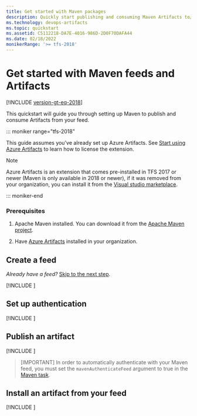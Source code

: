 ```yaml
---
title: Get started with Maven packages
description: Quickly start publishing and consuming Maven Artifacts to/from your feed
ms.technology: devops-artifacts
ms.topic: quickstart
ms.assetid: C5112218-DA7E-4016-986D-2D0F70DAFA44
ms.date: 02/18/2022
monikerRange: '>= tfs-2018'
---
```


# Get started with Maven feeds and Artifacts

[!INCLUDE [version-gt-eq-2018](../includes/version-gt-eq-2018.md)]

This quickstart will guide you through setting up Maven to publish and consume Artifacts from your feed.

::: moniker range="tfs-2018"

This guide assumes you've already set up Azure Artifacts. See [Start using Azure Artifacts](start-using-azure-artifacts.md) to learn how to license the extension.

> [!NOTE]
> Azure Artifacts is an extension that comes pre-installed in TFS 2017 or newer (Maven is only available in 2018 or newer), if it was removed from your organization, you can install it from the [Visual studio marketplace](https://marketplace.visualstudio.com/items?itemName=ms.feed).

::: moniker-end

### Prerequisites

1. Apache Maven installed. You can download it from the [Apache Maven project](https://maven.apache.org/download.cgi).

2. Have [Azure Artifacts](https://marketplace.visualstudio.com/items?itemName=ms.feed) installed in your organization.

## Create a feed

_Already have a feed?_ [Skip to the next step](#set-up-authentication).

[!INCLUDE [](includes/create-feed.md)]

## Set up authentication

[!INCLUDE [](includes/maven/pom-and-settings.md)]

## Publish an artifact

[!INCLUDE [](includes/maven/publish.md)]

> [IMPORTANT]
> In order to automatically authenticate with your Maven feed, you must set the `mavenAuthenticateFeed` argument to true in the [Maven task](../pipelines/tasks/build/maven.md).

## Install an artifact from your feed

[!INCLUDE [](includes/maven/install.md)]
